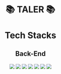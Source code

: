 # <p align="center"> 📚 TALER 📚 <p>
# <p align="center"> Tech Stacks <p>

## <p align="center"> Back-End </p>
<p align="center"> <img src="https://img.shields.io/badge/SpringBoot-fff?style=for-the-badge&logo=springboot&logoColor=#6DB33F">
<img src="https://img.shields.io/badge/Spring Security-fff?style=for-the-badge&logo=Spring%20Security&logoColor=#6DB33F">
<img src="https://img.shields.io/badge/Spring Data JPA-fff?style=for-the-badge&logo=Spring Data JPA&logoColor=#6DB33F">
<img src="https://img.shields.io/badge/Redis-fff?style=for-the-badge&logo=Redis&logoColor=#DC382D">
<img src="https://img.shields.io/badge/MySQL-fff?style=for-the-badge&logo=MySQL&logoColor=#4479A1"> 
<img src="https://img.shields.io/badge/JWT-fff?style=for-the-badge&logo=JSON%20WEB%20TOKENS&logoColor=#6DB33F">
<img src="https://img.shields.io/badge/Gradle-fff?style=for-the-badge&logo=Gradle&logoColor=#6DB33F">
